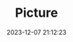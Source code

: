 ---
weight: 1
images:
- /images/edited/89.jpeg
title: Picture
date: 2023-12-07 21:12:23
tags:
- luminar
- work
---